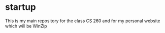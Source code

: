 # startup
This is my main repository for the class CS 260 and for my personal website which will be WinZip
